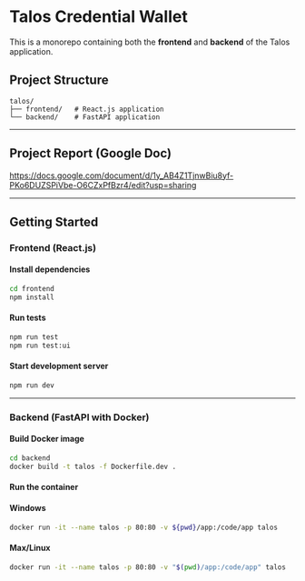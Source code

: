 # Talos Credential Wallet

This is a monorepo containing both the **frontend** and **backend** of the Talos application.

## Project Structure

```
talos/
├── frontend/   # React.js application
└── backend/    # FastAPI application
```

---


## Project Report (Google Doc)

https://docs.google.com/document/d/1y_AB4Z1TjnwBiu8yf-PKo6DUZSPiVbe-O6CZxPfBzr4/edit?usp=sharing

---

## Getting Started

### Frontend (React.js)

#### Install dependencies

```bash
cd frontend
npm install
```

#### Run tests
```bash
npm run test
npm run test:ui
```

#### Start development server

```bash
npm run dev
```

---

### Backend (FastAPI with Docker)

#### Build Docker image

```bash
cd backend
docker build -t talos -f Dockerfile.dev .
```

#### Run the container
#### Windows
```bash
docker run -it --name talos -p 80:80 -v ${pwd}/app:/code/app talos
```

#### Max/Linux
```bash
docker run -it --name talos -p 80:80 -v "$(pwd)/app:/code/app" talos
```
